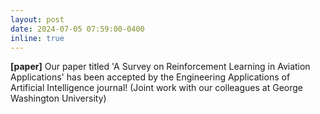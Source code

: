 ```yaml
---
layout: post
date: 2024-07-05 07:59:00-0400
inline: true
---
```

**[paper]** Our paper titled 'A Survey on Reinforcement Learning in Aviation Applications' has been accepted by the Engineering Applications of Artificial Intelligence journal! (Joint work with our colleagues at George Washington University)

